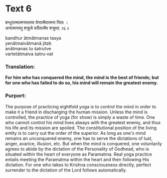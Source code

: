 # Text 6

बन्धुरात्मात्मनस्तस्य येनात्मैवात्मना जितः ।  
अनात्मनस्तु शत्रुत्वे वर्तेतात्मैव शत्रुवत् ॥६॥

bandhur ātmātmanas tasya  
yenātmaivātmanā jitaḥ  
anātmanas tu śatrutve  
vartetātmaiva śatru-vat



### Translation:

**For him who has conquered the mind, the mind is the best of friends; but for one who has failed to do so, his mind will remain the greatest enemy.**

### Purport:

The purpose of practicing eightfold yoga is to control the mind in order to make it a friend in discharging the human mission. Unless the mind is controlled, the practice of yoga (for show) is simply a waste of time. One who cannot control his mind lives always with the greatest enemy, and thus his life and its mission are spoiled. The constitutional position of the living entity is to carry out the order of the superior. As long as one's mind remains an unconquered enemy, one has to serve the dictations of lust, anger, avarice, illusion, etc. But when the mind is conquered, one voluntarily agrees to abide by the dictation of the Personality of Godhead, who is situated within the heart of everyone as Paramatma. Real yoga practice entails meeting the Paramatma within the heart and then following His dictation. For one who takes to Krishna consciousness directly, perfect surrender to the dictation of the Lord follows automatically.